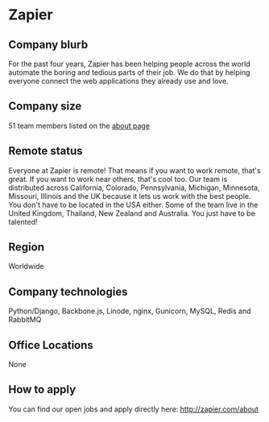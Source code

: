 # Zapier

## Company blurb

For the past four years, Zapier has been helping people across the world automate the boring and tedious parts of their job. We do that by helping everyone connect the web applications they already use and love.

## Company size

51 team members listed on the [about page](https://zapier.com/about/)

## Remote status

Everyone at Zapier is remote! That means if you want to work remote, that's great. If you want to work near others, that's cool too. Our team is distributed across California, Colorado, Pennsylvania, Michigan, Minnesota, Missouri, Illinois and the UK because it lets us work with the best people. You don't have to be located in the USA either. Some of the team live in the United Kingdom, Thailand, New Zealand and Australia. You just have to be talented!

## Region

Worldwide

## Company technologies

Python/Django, Backbone.js, Linode, nginx, Gunicorn, MySQL, Redis and RabbitMQ

## Office Locations

None

## How to apply

You can find our open jobs and apply directly here: http://zapier.com/about
